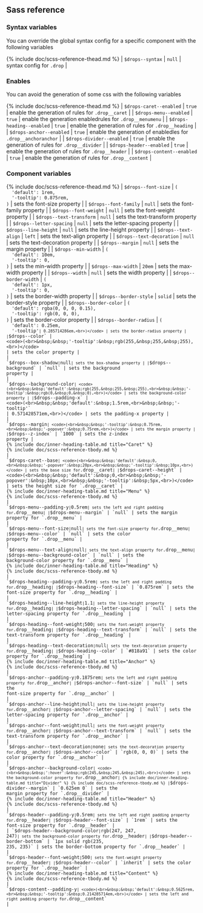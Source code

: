 ## Sass reference

### Syntax variables

You can override the global syntax config for a specific component with the following variables

{% include doc/scss-reference-thead.md %}
| `$drops--syntax` | `null` | syntax config for `.drop` |

### Enables

You can avoid the generation of some css with the following variables

{% include doc/scss-reference-thead.md %}
| `$drops-caret--enabled` | `true` | enable the generation of rules for `.drop__caret` |
| `$drops-menu--enabled` | `true` | enable the generation enabledrules for `.drop__menumenu` |
| `$drops-heading--enabled` | `true` | enable the generation of rules for `.drop__heading` |
| `$drops-anchor--enabled` | `true` | enable the generation of enabledles for `.drop__anchoranchor` |
| `$drops-divider--enabled` | `true` | enable the generation of rules for `.drop__divider` |
| `$drops-header--enabled` | `true` | enable the generation of rules for `.drop__header` |
| `$drops-content--enabled` | `true` | enable the generation of rules for `.drop__content` |


### Component variables

{% include doc/scss-reference-thead.md %}
| `$drops--font-size` | <code>(<br>&nbsp;&nbsp;'default':&nbsp;1rem,<br>&nbsp;&nbsp;'-tooltip':&nbsp;0.875rem,<br>)</code> | sets the font-size property |
| `$drops--font-family` | `null` | sets the font-family property |
| `$drops--font-weight` | `null` | sets the font-weight property |
| `$drops--text-transform` | `null` | sets the text-transform property |
| `$drops--letter-spacing` | `null` | sets the letter-spacing property |
| `$drops--line-height` | `null` | sets the line-height property |
| `$drops--text-align` | `left` | sets the text-align property |
| `$drops--text-decoration` | `null` | sets the text-decoration property |
| `$drops--margin` | `null` | sets the margin property |
| `$drops--min-width` | <code>(<br>&nbsp;&nbsp;'default':&nbsp;10em,<br>&nbsp;&nbsp;'-tooltip':&nbsp;0,<br>)</code> | sets the min-width property |
| `$drops--max-width` | `20em` | sets the max-width property |
| `$drops--width` | `null` | sets the width property |
| `$drops--border-width` | <code>(<br>&nbsp;&nbsp;'default':&nbsp;1px,<br>&nbsp;&nbsp;'-tooltip':&nbsp;0,<br>)</code> | sets the border-width property |
| `$drops--border-style` | `solid` | sets the border-style property |
| `$drops--border-color` | <code>(<br>&nbsp;&nbsp;'default':&nbsp;rgba(0,&nbsp;0,&nbsp;0,&nbsp;0.15),<br>&nbsp;&nbsp;'-tooltip':&nbsp;rgb(0,&nbsp;0,&nbsp;0),<br>)</code> | sets the border-color property |
| `$drops--border-radius` | <code>(<br>&nbsp;&nbsp;'default':&nbsp;0.25em,<br>&nbsp;&nbsp;'-tooltip'` | 0.285714286em,<br>)</code> | sets the border-radius property |
| `$drops--color` | <code>(<br>&nbsp;&nbsp;'-tooltip':&nbsp;rgb(255,&nbsp;255,&nbsp;255),<br>)</code> | sets the color property |
| `$drops--box-shadow` | `null` | sets the box-shadow property |
| `$drops--background` | `null` | sets the background property |
| `$drops--background-color` | <code>(<br>&nbsp;&nbsp;'default':&nbsp;rgb(255,&nbsp;255,&nbsp;255),<br>&nbsp;&nbsp;'-tooltip':&nbsp;rgb(0,&nbsp;0,&nbsp;0),<br>)</code> | sets the background-color property |
| `$drops--padding-x` | <code>(<br>&nbsp;&nbsp;'default':&nbsp;1.5rem,<br>&nbsp;&nbsp;'-tooltip'` | 0.571428571em,<br>)</code> | sets the padding-x property |
| `$drops--margin` | <code>(<br>&nbsp;&nbsp;'-tooltip':&nbsp;0.75rem,<br>&nbsp;&nbsp;'-popover':&nbsp;0.75rem,<br>)</code> | sets the margin property |
| `$drops--z-index` | `1000` | sets the z-index property |
{% include doc/inner-heading-table.md title="Caret" %}
{% include doc/scss-reference-tbody.md %}
| `$drops-caret--base` | <code>(<br>&nbsp;&nbsp;'default':&nbsp;0,<br>&nbsp;&nbsp;'-popover':&nbsp;20px,<br>&nbsp;&nbsp;'-tooltip':&nbsp;10px,<br>)</code> | sets the base size for `.drop__caret` |
| `$drops-caret--height` | <code>(<br>&nbsp;&nbsp;'default':&nbsp;0,<br>&nbsp;&nbsp;'-popover':&nbsp;10px,<br>&nbsp;&nbsp;'-tooltip':&nbsp;5px,<br>)</code> | sets the height size for `.drop__caret` |
{% include doc/inner-heading-table.md title="Menu" %}
{% include doc/scss-reference-tbody.md %}
| `$drops-menu--padding-y` | `0.5rem` | sets the left and right padding for `.drop__menu` |
| `$drops-menu--margin` | `null` | sets the margin property for `.drop__menu` |
| `$drops-menu--font-size` | `null` | sets the font-size property for `.drop__menu` |
| `$drops-menu--color` | `null` | sets the color property for `.drop__menu` |
| `$drops-menu--text-align` | `null` | sets the text-align property for `.drop__menu` |
| `$drops-menu--background-color` | `null` | sets the background-color property for `.drop__menu` |
{% include doc/inner-heading-table.md title="Heading" %}
{% include doc/scss-reference-tbody.md %}
| `$drops-heading--padding-y` | `0.5rem` | sets the left and right padding for `.drop__heading` |
| `$drops-heading--font-size` | `0.875rem` | sets the font-size property for `.drop__heading` |
| `$drops-heading--line-height` | `1.1` | sets the line-height property for `.drop__heading` |
| `$drops-heading--letter-spacing` | `null` | sets the letter-spacing property for `.drop__heading` |
| `$drops-heading--font-weight` | `500` | sets the font-weight property for `.drop__heading` |
| `$drops-heading--text-transform` | `null` | sets the text-transform property for `.drop__heading` |
| `$drops-heading--text-decoration` | `null` | sets the text-decoration property for `.drop__heading` |
| `$drops-heading--color` | `#818a91` | sets the color property for `.drop__heading` |
{% include doc/inner-heading-table.md title="Anchor" %}
{% include doc/scss-reference-tbody.md %}
| `$drops-anchor--padding-y` | `0.1875rem` | sets the left and right padding property for `.drop__anchor` |
| `$drops-anchor--font-size` | `null` | sets the font-size property for `.drop__anchor` |
| `$drops-anchor--line-height` | `null` | sets the line-height property for `.drop__anchor` |
| `$drops-anchor--letter-spacing` | `null` | sets the letter-spacing property for `.drop__anchor` |
| `$drops-anchor--font-weight` | `null` | sets the font-weight property for `.drop__anchor` |
| `$drops-anchor--text-transform` | `null` | sets the text-transform property for `.drop__anchor` |
| `$drops-anchor--text-decoration` | `none` | sets the text-decoration property for `.drop__anchor` |
| `$drops-anchor--color` | `rgb(0, 0, 0)` | sets the color property for `.drop__anchor` |
| `$drops-anchor--background-color` | <code>(<br>&nbsp;&nbsp;':hover':&nbsp;rgb(245,&nbsp;245,&nbsp;245),<br>)</code> | sets the background-color property for `.drop__anchor` |
{% include doc/inner-heading-table.md title="Divider" %}
{% include doc/scss-reference-tbody.md %}
| `$drops-divider--margin` | `0.625em 0` | sets the margin property for `.drop__divider` |
{% include doc/inner-heading-table.md title="Header" %}
{% include doc/scss-reference-tbody.md %}
| `$drops-header--padding-y` | `0.5rem` | sets the left and right padding property for `.drop__header` |
| `$drops-header--font-size` | `1rem` | sets the font-size property for `.drop__header` |
| `$drops-header--background-color` | `rgb(247, 247, 247)` | sets the background-color property for `.drop__header` |
| `$drops-header--border-bottom` | `1px solid rgb(235, 235, 235)` | sets the border-bottom property for `.drop__header` |
| `$drops-header--font-weight` | `500` | sets the font-weight property for `.drop__header` |
| `$drops-header--color` | `inherit` | sets the color property for `.drop__header` |
{% include doc/inner-heading-table.md title="Content" %}
{% include doc/scss-reference-tbody.md %}
| `$drops-content--padding-y` | <code>(<br>&nbsp;&nbsp;'default':&nbsp;0.5625rem,<br>&nbsp;&nbsp;'-tooltip':&nbsp;0.214285714em,<br>)</code> | sets the left and right padding property for `.drop__content` |
